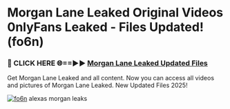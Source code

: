 # Morgan Lane Leaked Original Videos 0nlyFans Leaked - Files Updated! (fo6n)

<h3>🔴 CLICK HERE 🌐==►► <a href="https://tinyurl.com/2wckxsce" rel="nofollow">Morgan Lane Leaked Updated Files</a></h3>

Get Morgan Lane Leaked and all content. Now you can access all videos and pictures of Morgan Lane Leaked. New Updated Files 2025!

[![fo6n](https://i.imgur.com/AFduVYN.gif)](https://tinyurl.com/2wckxsce)
alexas morgan leaks
